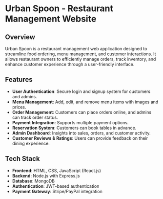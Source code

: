 # Urban Spoon - Restaurant Management Website

## Overview
Urban Spoon is a restaurant management web application designed to streamline food ordering, menu management, and customer interactions. It allows restaurant owners to efficiently manage orders, track inventory, and enhance customer experience through a user-friendly interface.

## Features
- **User Authentication**: Secure login and signup system for customers and admins.
- **Menu Management**: Add, edit, and remove menu items with images and prices.
- **Order Management**: Customers can place orders online, and admins can track order status.
- **Payment Integration**: Supports multiple payment options.
- **Reservation System**: Customers can book tables in advance.
- **Admin Dashboard**: Insights into sales, orders, and customer activity.
- **Customer Reviews & Ratings**: Users can provide feedback on their dining experience.

## Tech Stack
- **Frontend**: HTML, CSS, JavaScript (React.js)
- **Backend**: Node.js with Express.js
- **Database**: MongoDB
- **Authentication**: JWT-based authentication
- **Payment Gateway**: Stripe/PayPal integration

